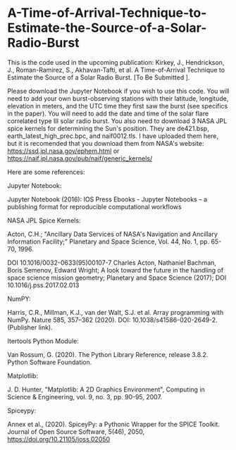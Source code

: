 # A-Time-of-Arrival-Technique-to-Estimate-the-Source-of-a-Solar-Radio-Burst
This is the code used in the upcoming publication: Kirkey, J., Hendrickson, J., Roman-Ramirez, S., Akhavan-Tafti, et al. A Time-of-Arrival Technique to Estimate the Source of a Solar Radio Burst. [To Be Submitted ].

Please download the Jupyter Notebook if you wish to use this code. You will need to add your own burst-observing stations with their latitude, longitude, elevation in meters, and the UTC time they first saw the burst (see specifics in the paper). You will need to add the date and time of the solar flare correlated type III solar radio burst. You also need to download 3 NASA JPL spice kernels for determining the Sun's position. They are de421.bsp, earth_latest_high_prec.bpc, and naif0012.tls. I have uploaded them here, but it is recomended that you download them from NASA's website: https://ssd.jpl.nasa.gov/ephem.html or https://naif.jpl.nasa.gov/pub/naif/generic_kernels/

Here are some references: 

Jupyter Notebook:

Jupyter Notebook (2016): IOS Press Ebooks - Jupyter Notebooks – a publishing format for reproducible computational workflows

NASA JPL Spice Kernels: 

Acton, C.H.; "Ancillary Data Services of NASA's Navigation and Ancillary Information Facility;" Planetary and Space Science, Vol. 44, No. 1, pp. 65-70, 1996.

DOI 10.1016/0032-0633(95)00107-7
Charles Acton, Nathaniel Bachman, Boris Semenov, Edward Wright; A look toward the future in the handling of space science mission geometry; Planetary and Space Science (2017);
DOI 10.1016/j.pss.2017.02.013

NumPY: 

Harris, C.R., Millman, K.J., van der Walt, S.J. et al. Array programming with NumPy. Nature 585, 357–362 (2020). DOI: 10.1038/s41586-020-2649-2. (Publisher link).

Itertools Python Module: 

Van Rossum, G. (2020). The Python Library Reference, release 3.8.2. Python Software Foundation.

Matplotlib: 

J. D. Hunter, "Matplotlib: A 2D Graphics Environment", Computing in Science & Engineering, vol. 9, no. 3, pp. 90-95, 2007.

 Spiceypy:

Annex et al., (2020). SpiceyPy: a Pythonic Wrapper for the SPICE Toolkit. Journal of Open Source Software, 5(46), 2050, https://doi.org/10.21105/joss.02050




